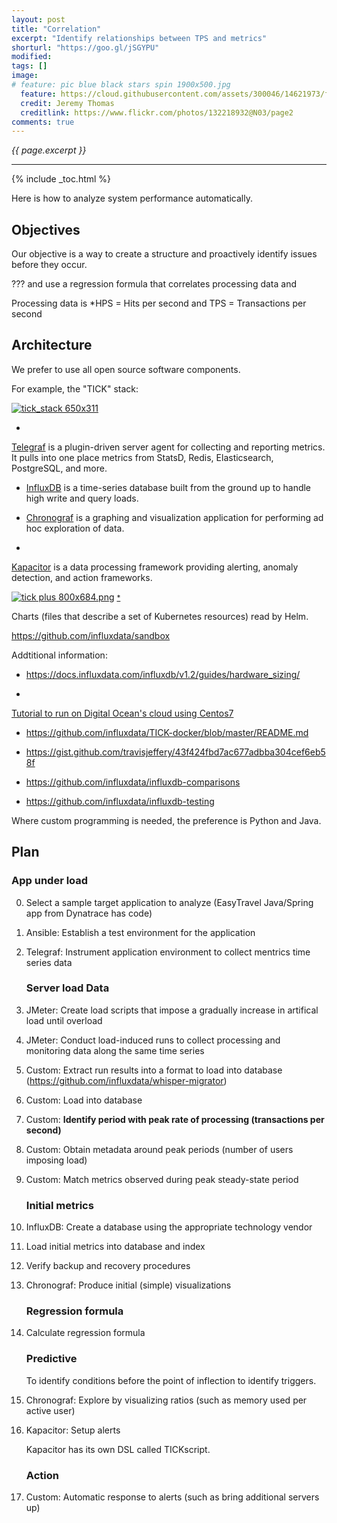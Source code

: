```yaml
---
layout: post
title: "Correlation"
excerpt: "Identify relationships between TPS and metrics"
shorturl: "https://goo.gl/jSGYPU"
modified:
tags: []
image:
# feature: pic blue black stars spin 1900x500.jpg
  feature: https://cloud.githubusercontent.com/assets/300046/14621973/fe6e21a6-0583-11e6-9a94-a969a51759b6.jpg
  credit: Jeremy Thomas
  creditlink: https://www.flickr.com/photos/132218932@N03/page2
comments: true
---
```

<i>{{ page.excerpt }}</i>
<hr />

{% include _toc.html %}

Here is how to analyze system performance automatically.

## Objectives

Our objective is a way to create a structure and 
proactively identify issues before they occur.

??? and use a regression formula that correlates processing data and

Processing data is *HPS = Hits per second and TPS = Transactions per second 


## Architecture

We prefer to use all open source software components.

For example, the "TICK" stack:

<a target="_blank" title="tick_stack 1570x750" href="https://cloud.githubusercontent.com/assets/300046/25427304/2461a5fe-2a40-11e7-8d55-9a07d002f133.png">
<img alt="tick_stack 650x311" src="https://cloud.githubusercontent.com/assets/300046/25427313/2d5695de-2a40-11e7-94d8-b088f59e2534.png"></a>

   * <a target="_blank" href="https://github.com/influxdata/telegraf">
   Telegraf</a> 
   is a plugin-driven server agent for collecting and reporting metrics.
   It pulls into one place metrics from StatsD, Redis, Elasticsearch, PostgreSQL, and more.

   * <a target="_blank" href="https://github.com/influxdata/influxdb">InfluxDB</a> 
   is a time-series database built from the ground up to handle high write and query loads.

   * <a target="_blank" href="https://github.com/influxdata/chronograf">Chronograf</a> 
   is a graphing and visualization application for performing ad hoc exploration of data.

   * <a target="_blank" href="https://github.com/influxdata/kapacitor/tree/master/services">
   Kapacitor</a> is a data processing framework providing alerting, anomaly detection, and action frameworks.

<a target="_blank" title="tick plus 800x684.png" href="https://cloud.githubusercontent.com/assets/300046/25431188/8e1023ec-2a4d-11e7-9558-54787d03e6ee.png">
<img alt="tick plus 800x684.png" src="https://cloud.githubusercontent.com/assets/300046/25431188/8e1023ec-2a4d-11e7-9558-54787d03e6ee.png"></a>
<small><a target="_blank" href="https://thehoard.blog/monitoring-with-influxdatas-tick-stack-cafe82a07efc">*</a></small>

Charts (files that describe a set of Kubernetes resources) read by Helm.

https://github.com/influxdata/sandbox

Addtitional information:

   * https://docs.influxdata.com/influxdb/v1.2/guides/hardware_sizing/

   * <a target="_blank" href="https://www.digitalocean.com/community/tutorials/how-to-monitor-system-metrics-with-the-tick-stack-on-centos-7">
   Tutorial to run on Digital Ocean's cloud using Centos7</a>

   * https://github.com/influxdata/TICK-docker/blob/master/README.md

   * https://gist.github.com/travisjeffery/43f424fbd7ac677adbba304cef6eb58f

   * https://github.com/influxdata/influxdb-comparisons

   * https://github.com/influxdata/influxdb-testing

Where custom programming is needed, the preference is Python and Java.


## Plan

   ### App under load

0. Select a sample target application to analyze (EasyTravel Java/Spring app from Dynatrace has code)
0. Ansible: Establish a test environment for the application
0. Telegraf: Instrument application environment to collect mentrics time series data

   ### Server load Data

0. JMeter: Create load scripts that impose a gradually increase in artifical load until overload
0. JMeter: Conduct load-induced runs to collect processing and monitoring data along the same time series
0. Custom: Extract run results into a format to load into database
   (https://github.com/influxdata/whisper-migrator)
0. Custom: Load into database

0. Custom: <strong>Identify period with peak rate of processing (transactions per second)</strong>
0. Custom: Obtain metadata around peak periods (number of users imposing load)
0. Custom: Match metrics observed during peak steady-state period

   ### Initial metrics

0. InfluxDB: Create a database using the appropriate technology vendor
0. Load initial metrics into database and index
0. Verify backup and recovery procedures
0. Chronograf: Produce initial (simple) visualizations

   ### Regression formula

0. Calculate regression formula 

   ### Predictive

   To identify conditions before the point of inflection to identify triggers.

0. Chronograf: Explore by visualizing ratios (such as memory used per active user)
0. Kapacitor: Setup alerts

   Kapacitor has its own DSL called TICKscript.

   ### Action

0. Custom: Automatic response to alerts (such as bring additional servers up)



